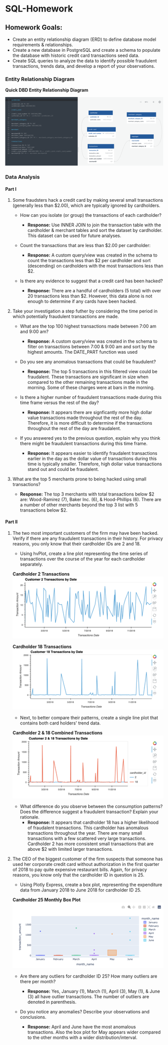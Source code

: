 # SQL-Homework

## Homework Goals:
- Create an entity relationship diagram (ERD) to define database model requirements & relationships.
- Create a new database in PostgreSQL and create a schema to populate the database with historic credit card transactions seed data.
- Create SQL queries to analyze the data to identify possible fraudulent transactions, trends data, and develop a report of your observations.

### Entity Relationship Diagram

**Quick DBD Entity Relationship Diagram**

![Entity Relationship Diagram](01_ERD/Database_ERD.jpg)

### Data Analysis

#### Part I

1. Some fraudsters hack a credit card by making several small transactions (generally less than $2.00), which are typically ignored by cardholders.
   
    - How can you isolate (or group) the transactions of each cardholder?
        - **Response:** Use INNER JOIN to join the transaction table with the cardholder & merchant tables and sort the dataset by cardholder.  This dataset can be used for future analyses.
   
    - Count the transactions that are less than $2.00 per cardholder:
        - **Response:** A custom query/view was created in the schema to count the transactions less than $2 per cardholder and sort (descending) on cardholders with the most transactions less than $2.
    
    - Is there any evidence to suggest that a credit card has been hacked?
        - **Response:** There are a handful of cardholders (5 total) with over 20 transactions less than $2. However, this data alone is not enough to determine if any cards have been hacked.

2. Take your investigation a step futher by considering the time period in which potentially fraudulent transactions are made.
    
    - What are the top 100 highest transactions made between 7:00 am and 9:00 am?
        - **Response:** A custom query/view was created in the schema to filter on transactions between 7:00 & 9:00 am and sort by the highest amounts. The DATE_PART function was used
    
    - Do you see any anomalous transactions that could be fraudulent?
        - **Response:** The top 5 transactions in this filtered view could be fraudalent.  These transactions are significant in size when compared to the other remaining transactions made in the morning.  Some of these charges were at bars in the morning.
    
    - Is there a higher number of fraudulent transactions made during this time frame versus the rest of the day?
        - **Response:** It appears there are signficantly more high dollar value transactions made throughout the rest of the day.  Therefore, it is more difficult to determine if the transactions throughout the rest of the day are fraudalent.
    
    - If you answered yes to the previous question, explain why you think there might be fraudulent transactions during this time frame.
        - **Response:** It appears easier to identify fraudalent transactions earlier in the day as the dollar value of transactions during this time is typically smaller.  Therefore, high dollar value transactions stand out and could be fraudalent.

3. What are the top 5 merchants prone to being hacked using small transactions?
    - **Response:** The top 3 merchants with total transactions below $2 are: Wood-Ramirez (7), Baker Inc. (6), & Hood-Phillips (6).  There are a number of other merchants beyond the top 3 list with 5 transactions below $2.

#### Part II

1. The two most important customers of the firm may have been hacked. Verify if there are any fraudulent transactions in their history. For privacy reasons, you only know that their cardholder IDs are 2 and 18.
    
    - Using hvPlot, create a line plot representing the time series of transactions over the course of the year for each cardholder separately.

    **Cardholder 2 Transactions**
    ![Cardholder ID 2](04_Visualizations/Cardholder2.jpg)

    **Cardholder 18 Transactions**
    ![Cardholder ID 18](04_Visualizations/Cardholder18.jpg)

    - Next, to better compare their patterns, create a single line plot that contains both card holders' trend data.

    **Cardholder 2 & 18 Combined Transactions**
    ![Cardholder ID 18](04_Visualizations/Cardholder2&18.jpg)

    - What difference do you observe between the consumption patterns? Does the difference suggest a fraudulent transaction? Explain your rationale.
        - **Response:** It appears that cardholder 18 has a higher likelihood of fraudalent transactions.  This cardholder has anomalous transactions throughout the year.  There are many small transactions with a few scattered very large transactions.  Cardholder 2 has more consistent small transactions that are above $2 with limited larger transactions.

2. The CEO of the biggest customer of the firm suspects that someone has used her corporate credit card without authorization in the first quarter of 2018 to pay quite expensive restaurant bills. Again, for privacy reasons, you know only that the cardholder ID in question is 25.
    
    - Using Plotly Express, create a box plot, representing the expenditure data from January 2018 to June 2018 for cardholder ID 25.

    **Cardholder 25 Monthly Box Plot**
    ![Cardholder ID 25](04_Visualizations/Cardholder25.jpg)

    - Are there any outliers for cardholder ID 25? How many outliers are there per month?
        - **Response:** Yes, January (1), March (1), April (3), May (1), & June (3) all have outlier transactions.  The number of outliers are denoted in parenthesis.
    
    - Do you notice any anomalies? Describe your observations and conclusions.
        - **Response:** April and June have the most anomalous transactions.  Also the box plot for May appears wider compared to the other months with a wider distribution/interval.